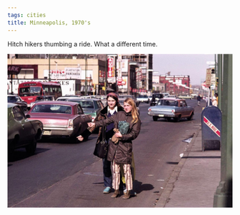 ```yaml
---
tags: cities
title: Minneapolis, 1970's
---
```


Hitch hikers thumbing a ride. What a different time.

![minny](https://raw.githubusercontent.com/muneer78/muneer78.github.io/master/images/Minny.jpg)
 

